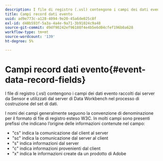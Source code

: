 ```yaml
---
description: I file di registro (.vsl) contengono i campi dei dati evento raccolti dai server da Sensor e utilizzati dal server di Data Workbench nel processo di costruzione del set di dati.
title: Campi record dati evento
uuid: ad9e773c-a128-4094-9e20-45a6de025c8f
exl-id: d48b593f-5a3a-4a4e-9a71-3b91024c9a48
source-git-commit: d9df90242ef96188f4e4b5e6d04cfef196b0a628
workflow-type: tm+mt
source-wordcount: '139'
ht-degree: 5%

---
```


# Campi record dati evento{#event-data-record-fields}

I file di registro (.vsl) contengono i campi dei dati evento raccolti dai server da Sensor e utilizzati dal server di Data Workbench nel processo di costruzione del set di dati.

I nomi dei campi generalmente seguono la convenzione di denominazione per il formato di file di registro esteso W3C. In molti campi sono presenti prefissi che indicano l’origine delle informazioni contenute nel campo:

* &quot;cs&quot; indica la comunicazione dal client al server
* &quot;sc&quot; indica la comunicazione dal server al client
* &quot;s&quot; indica informazioni dal server
* &quot;c&quot; indica informazioni provenienti dal client
* &quot;x&quot; indica le informazioni create da un prodotto di Adobe
